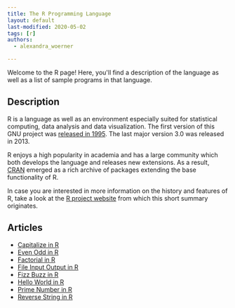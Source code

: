 ```yaml
---
title: The R Programming Language
layout: default
last-modified: 2020-05-02
tags: [r]
authors:
  - alexandra_woerner

---
```


Welcome to the R page! Here, you'll find a description of the language as well as a list of sample programs in that language.

## Description

R is a language as well as an environment especially suited for statistical
computing, data analysis and data visualization. The first version of this
GNU project was [released in 1995][5]. The last major version 3.0 was released in
2013.

R enjoys a high popularity in academia and has a large community which both
develops the language and releases new extensions. As a result, [CRAN][1]
emerged as a rich archive of packages extending the base functionality of R.

In case you are interested in more information on the history and features of R,
take a look at the [R project website][2] from which this short summary
originates.

[1]: https://en.wikipedia.org/wiki/R_package#Comprehensive_R_Archive_Network_(CRAN)
[2]: https://www.r-project.org/
[5]: https://en.wikipedia.org/wiki/R_(programming_language)#History


## Articles

- [Capitalize in R](https://rzuckerm.github.io/sample-programs-website-copy/projects/capitalize/r)
- [Even Odd in R](https://rzuckerm.github.io/sample-programs-website-copy/projects/even-odd/r)
- [Factorial in R](https://rzuckerm.github.io/sample-programs-website-copy/projects/factorial/r)
- [File Input Output in R](https://rzuckerm.github.io/sample-programs-website-copy/projects/file-input-output/r)
- [Fizz Buzz in R](https://rzuckerm.github.io/sample-programs-website-copy/projects/fizz-buzz/r)
- [Hello World in R](https://rzuckerm.github.io/sample-programs-website-copy/projects/hello-world/r)
- [Prime Number in R](https://rzuckerm.github.io/sample-programs-website-copy/projects/prime-number/r)
- [Reverse String in R](https://rzuckerm.github.io/sample-programs-website-copy/projects/reverse-string/r)